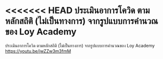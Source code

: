 <<<<<<< HEAD
ประเมินอาการโควิด ตามหลักสถิติ (ไม่เป็นทางการ)
จากรูปแบบการคำนวณของ Loy Academy
=======
ประเมินอาการโควิด ตามหลักสถิติ (ไม่เป็นทางการ)
จากรูปแบบการคำนวณของ Loy Academy
https://youtu.be/jwZZw3m3fmM
